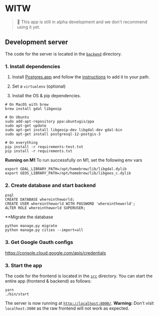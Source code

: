 # WITW

> 🚧 This app is still in alpha development and we don't recommend using it yet.

## Development server

The code for the server is located in the [`backend`](./backend) directory.

### 1. Install dependencies

1. Install [Postgres.app](https://postgresapp.com/) and follow the [instructions](https://postgresapp.com/documentation/install.html) to add it to your path.

2. Set a `virtualenv` (optional)

3. Install the OS & pip dependencies.
```
# On MacOS with brew
brew install gdal libgeoip

# On Ubuntu
sudo add-apt-repository ppa:ubuntugis/ppa
sudo apt-get update
sudo apt-get install libgeoip-dev libgdal-dev gdal-bin
sudo apt-get install postgresql-12-postgis-3

# On everything
pip install -r requirements-test.txt
pip install -r requirements.txt
```

**Running on M1**
To run successfully on M1, set the following env vars
```
export GDAL_LIBRARY_PATH=/opt/homebrew/lib/libgdal.dylib
export GEOS_LIBRARY_PATH=/opt/homebrew/lib/libgeos_c.dylib
```

### 2. Create database and start backend

```
psql
CREATE DATABASE whereintheworld;
CREATE USER whereintheworld WITH PASSWORD 'whereintheworld';
ALTER ROLE whereintheworld SUPERUSER;
```

**Migrate the database

```
python manage.py migrate
python manage.py cities --import=all
```


### 3. Get Google Oauth configs

https://console.cloud.google.com/apis/credentials



### 3. Start the app

The code for the frontend is located in the [`src`](./src) directory. You can start the entire app (frontend & backend) as follows:

```
yarn
./bin/start
```
The server is now running at [`http://localhost:8000/`](http://localhost:8000/). **Warning:** Don't visit `localhost:3000` as the raw frontend will not work as expected.
